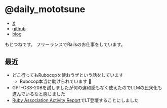 # @daily_mototsune

- [X](https://x.com/daily_mototsune)
- [github](https://github.com/saeki-mototsune)
- [blog](https://blog.saeki-mototsune.com)

もとつねです。
フリーランスでRailsのお仕事をしています。

## 最近
- どこ行ってもRubocopを使おうぜという話をしています
  - Rubocop本当に助けられています :pray:
- GPT-OSS-20Bを試しましたが何の違和感もなく使えたのでLLMの民衆化も進んでいるなと感じました
- [Ruby Association Activity Report](https://rubyassociation.doorkeeper.jp/events/184561)でLT登壇することにしました
